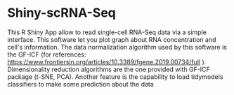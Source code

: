 # Shiny-scRNA-Seq
This R Shiny App allow to read single-cell RNA-Seq data via a simple interface. 
This software let you plot graph about RNA concentration and cell's information.
The data normalization algorithm used by this software is the GF-ICF (for references: https://www.frontiersin.org/articles/10.3389/fgene.2019.00734/full ).
Dimensionality reduction algorithms are the one provided with GF-ICF package (t-SNE, PCA).
Another feature is the capability to load tidymodels classifiers to make some prediction about the data
